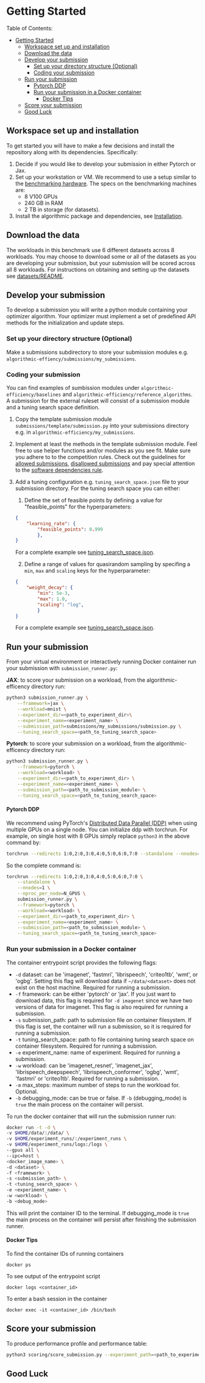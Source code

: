 # Getting Started

Table of Contents:

- [Getting Started](#getting-started)
  - [Workspace set up and installation](#workspace-set-up-and-installation)
  - [Download the data](#download-the-data)
  - [Develop your submission](#develop-your-submission)
    - [Set up your directory structure (Optional)](#set-up-your-directory-structure-optional)
    - [Coding your submission](#coding-your-submission)
  - [Run your submission](#run-your-submission)
    - [Pytorch DDP](#pytorch-ddp)
    - [Run your submission in a Docker container](#run-your-submission-in-a-docker-container)
      - [Docker Tips](#docker-tips)
  - [Score your submission](#score-your-submission)
  - [Good Luck](#good-luck)

## Workspace set up and installation

To get started you will have to make a few decisions and install the repository along with its dependencies. Specifically:

1. Decide if you would like to develop your submission in either Pytorch or Jax.
2. Set up your workstation or VM. We recommend to use a setup similar to the [benchmarking hardware](https://github.com/mlcommons/algorithmic-efficiency/blob/main/RULES.md#benchmarking-hardware).
  The specs on the benchmarking machines are:
    - 8 V100 GPUs
    - 240 GB in RAM
    - 2 TB in storage (for datasets).
3. Install the algorithmic package and dependencies, see [Installation](./README.md#installation).

## Download the data

The workloads in this benchmark use 6 different datasets across 8 workloads. You may choose to download some or all of the datasets as you are developing your submission, but your submission will be scored across all 8 workloads. For instructions on obtaining and setting up the datasets see [datasets/README](https://github.com/mlcommons/algorithmic-efficiency/blob/main/datasets/README.md#dataset-setup).

## Develop your submission

To develop a submission you will write a python module containing your optimizer algorithm. Your optimizer must implement a set of predefined API methods for the initialization and update steps.

### Set up your directory structure (Optional)

Make a submissions subdirectory to store your submission modules e.g. `algorithmic-effiency/submissions/my_submissions`.

### Coding your submission

You can find examples of sumbission modules under `algorithmic-efficiency/baselines` and `algorithmic-efficiency/reference_algorithms`. \
A submission for the external ruleset will consist of a submission module and a tuning search space definition.

1. Copy the template submission module `submissions/template/submission.py` into your submissions directory e.g. in `algorithmic-efficiency/my_submissions`.
2. Implement at least the methods in the template submission module. Feel free to use helper functions and/or modules as you see fit. Make sure you adhere to to the competition rules. Check out the guidelines for [allowed submissions](https://github.com/mlcommons/algorithmic-efficiency/blob/main/RULES.md#disallowed-submissions), [disallowed submissions](https://github.com/mlcommons/algorithmic-efficiency/blob/main/RULES.md#disallowed-submissions) and pay special attention to the [software dependencies rule](https://github.com/mlcommons/algorithmic-efficiency/blob/main/RULES.md#software-dependencies).
3. Add a tuning configuration e.g. `tuning_search_space.json` file to your submission directory. For the tuning search space you can either:
    1. Define the set of feasible points by defining a value for "feasible_points" for the hyperparameters:

    ```JSON
    {
        "learning_rate": {
            "feasible_points": 0.999
            },
    }
    ```

    For a complete example see [tuning_search_space.json](https://github.com/mlcommons/algorithmic-efficiency/blob/main/reference_algorithms/target_setting_algorithms/imagenet_resnet/tuning_search_space.json).

    2. Define a range of values for quasirandom sampling by specifing a `min`, `max` and `scaling`
    keys for the hyperparameter:

    ```JSON
    {
        "weight_decay": {
            "min": 5e-3, 
            "max": 1.0, 
            "scaling": "log",
            }
    }
    ```

    For a complete example see [tuning_search_space.json](https://github.com/mlcommons/algorithmic-efficiency/blob/main/baselines/nadamw/tuning_search_space.json).

## Run your submission

From your virtual environment or interactively running Docker container run your submission with `submission_runner.py`:  

**JAX**: to score your submission on a workload, from the algorithmic-efficency directory run:

```bash
python3 submission_runner.py \
    --framework=jax \
    --workload=mnist \
    --experiment_dir=<path_to_experiment_dir>\
    --experiment_name=<experiment_name> \
    --submission_path=submissions/my_submissions/submission.py \
    --tuning_search_space=<path_to_tuning_search_space>
```

**Pytorch**: to score your submission on a workload, from the algorithmic-efficency directory run:

```bash
python3 submission_runner.py \
    --framework=pytorch \
    --workload=<workload> \
    --experiment_dir=<path_to_experiment_dir> \
    --experiment_name=<experiment_name> \
    --submission_path=<path_to_submission_module> \
    --tuning_search_space=<path_to_tuning_search_space>
```

#### Pytorch DDP

We recommend using PyTorch's [Distributed Data Parallel (DDP)](https://pytorch.org/tutorials/intermediate/ddp_tutorial.html)
when using multiple GPUs on a single node. You can initialize ddp with torchrun.
For example, on single host with 8 GPUs simply replace `python3` in the above command by:

```bash
torchrun --redirects 1:0,2:0,3:0,4:0,5:0,6:0,7:0 --standalone --nnodes=1 --nproc_per_node=N_GPUS
```

So the complete command is:

```bash
torchrun --redirects 1:0,2:0,3:0,4:0,5:0,6:0,7:0 \
    --standalone \
    --nnodes=1 \
    --nproc_per_node=N_GPUS \
    submission_runner.py \
    --framework=pytorch \
    --workload=<workload> \
    --experiment_dir=<path_to_experiment_dir> \
    --experiment_name=<experiment_name> \
    --submission_path=<path_to_submission_module> \
    --tuning_search_space=<path_to_tuning_search_space>
```

### Run your submission in a Docker container

The container entrypoint script provides the following flags:

- `-d` dataset: can be 'imagenet', 'fastmri', 'librispeech', 'criteo1tb', 'wmt', or 'ogbg'. Setting this flag will download data if `~/data/<dataset>` does not exist on the host machine. Required for running a submission.
- `-f` framework: can be either 'pytorch' or 'jax'. If you just want to download data, this flag is required for `-d imagenet` since we have two versions of data for imagenet. This flag is also required for running a submission.
- `-s` submission_path: path to submission file on container filesystem. If this flag is set, the container will run a submission, so it is required for running a submission.
- `-t` tuning_search_space: path to file containing tuning search space on container filesystem. Required for running a submission.
- `-e` experiment_name: name of experiment. Required for running a submission.
- `-w` workload: can be 'imagenet_resnet', 'imagenet_jax', 'librispeech_deepspeech', 'librispeech_conformer', 'ogbg', 'wmt', 'fastmri' or 'criteo1tb'. Required for running a submission.
- `-m` max_steps: maximum number of steps to run the workload for. Optional.
- `-b` debugging_mode: can be true or false. If `-b` (debugging_mode) is `true` the main process on the container will persist.

To run the docker container that will run the submission runner run:

```bash
docker run -t -d \
-v $HOME/data/:/data/ \
-v $HOME/experiment_runs/:/experiment_runs \
-v $HOME/experiment_runs/logs:/logs \
--gpus all \
--ipc=host \
<docker_image_name> \
-d <dataset> \
-f <framework> \
-s <submission_path> \
-t <tuning_search_space> \
-e <experiment_name> \
-w <workload> \
-b <debug_mode>
```

This will print the container ID to the terminal.
If debugging_mode is `true` the main process on the container will persist after finishing the submission runner.

#### Docker Tips ####

To find the container IDs of running containers

```
docker ps 
```

To see output of the entrypoint script

```
docker logs <container_id> 
```

To enter a bash session in the container

```
docker exec -it <container_id> /bin/bash
```

## Score your submission

To produce performance profile and performance table:

```bash
python3 scoring/score_submission.py --experiment_path=<path_to_experiment_dir> --output_dir=<output_dir>
```

## Good Luck
